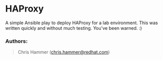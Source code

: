 # HAProxy
 A simple Ansible play to deploy HAProxy for a lab environment. This was written
 quickly and without much testing. You've been warned. :)


### Authors:
> Chris Hammer (chris.hammer@redhat.com)


